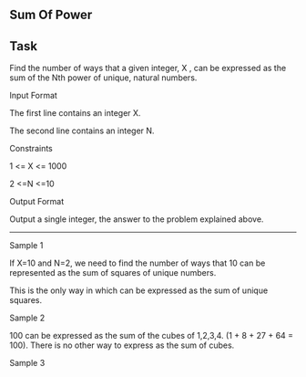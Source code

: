 Sum Of Power
---


Task 
---

Find the number of ways that a given integer, X , can be expressed as the sum of the  Nth power of unique, natural numbers.

Input Format

The first line contains an integer X. 

The second line contains an integer N.

Constraints

1 <= X <= 1000

2 <=N <=10

Output Format

Output a single integer, the answer to the problem explained above.

---
Sample 1

If  X=10 and N=2, we need to find the number of ways that 10 can be represented as the sum of squares of unique numbers. 

This is the only way in which  can be expressed as the sum of unique squares.

Sample 2

 100 can be expressed as the sum of the cubes of 1,2,3,4.  (1 + 8 + 27 + 64 = 100). There is no other way to express  as the sum of cubes.

Sample 3 

